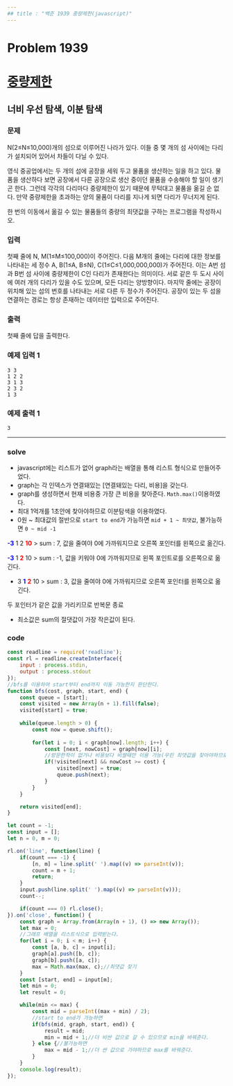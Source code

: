 ```yaml
---
## title : "백준 1939 중량제한(javascript)"
---
```


# Problem 1939

# [중량제한](https://www.acmicpc.net/problem/1939)

## 너비 우선 탐색, 이분 탐색

### 문제

N(2≤N≤10,000)개의 섬으로 이루어진 나라가 있다. 이들 중 몇 개의 섬 사이에는 다리가 설치되어 있어서 차들이 다닐 수 있다.

영식 중공업에서는 두 개의 섬에 공장을 세워 두고 물품을 생산하는 일을 하고 있다. 물품을 생산하다 보면 공장에서 다른 공장으로 생산 중이던 물품을 수송해야 할 일이 생기곤 한다. 그런데 각각의 다리마다 중량제한이 있기 때문에 무턱대고 물품을 옮길 순 없다. 만약 중량제한을 초과하는 양의 물품이 다리를 지나게 되면 다리가 무너지게 된다.

한 번의 이동에서 옮길 수 있는 물품들의 중량의 최댓값을 구하는 프로그램을 작성하시오.

### 입력

첫째 줄에 N, M(1≤M≤100,000)이 주어진다. 다음 M개의 줄에는 다리에 대한 정보를 나타내는 세 정수 A, B(1≤A, B≤N), C(1≤C≤1,000,000,000)가 주어진다. 이는 A번 섬과 B번 섬 사이에 중량제한이 C인 다리가 존재한다는 의미이다. 서로 같은 두 도시 사이에 여러 개의 다리가 있을 수도 있으며, 모든 다리는 양방향이다. 마지막 줄에는 공장이 위치해 있는 섬의 번호를 나타내는 서로 다른 두 정수가 주어진다. 공장이 있는 두 섬을 연결하는 경로는 항상 존재하는 데이터만 입력으로 주어진다.

### 출력

첫째 줄에 답을 출력한다.

### 예제 입력 1

```
3 3
1 2 2
3 1 3
2 3 2
1 3
```

### 예제 출력 1

```
3
```

---

### solve
- javascript에는 리스트가 없어 graph라는 배열을 통해 리스트 형식으로 만들어주었다.
- graph는 각 인덱스가 연결돼있는 [연결돼있는 다리, 비용]을 갖는다.
- graph를 생성하면서 현재 비용중 가장 큰 비용을 찾아준다. `Math.max()`이용하였다.
- 최대 1억개를 1초안에 찾아야하므로 이분탐색을 이용하였다.
- 0원 ~ 최대값의 절반으로 `start to end`가 가능하면 `mid + 1 ~ 최댓값`, 불가능하면 `0 ~ mid -1`


<span style="color:blue">**-3**</span> 1 2 <span style="color:red">**10**</span> > sum : 7, 값을 줄여야 0에 가까워지므로 오른쪽 포인터를 왼쪽으로 옮긴다.

<span style="color:blue">**-3**</span> 1 <span style="color:red">**2**</span> 10 > sum : -1, 값을 키워야 0에 가까워지므로 왼쪽 포인트로를 오른쪽으로 옮긴다.

- 3 <span style="color:blue">**1**</span> <span style="color:red">**2**</span> 10 > sum : 3, 값을 줄여야 0에 가까워지므로 오른쪽 포인터를 왼쪽으로 옮긴다.

두 포인터가 같은 값을 가리키므로 반복문 종료

- 최소값은 sum의 절댓값이 가장 작은값이 된다.

### code

```javascript
const readline = require('readline');
const rl = readline.createInterface({
    input : process.stdin,
    output : process.stdout
});
//bfs를 이용하여 start부터 end까지 이동 가능한지 판단한다.
function bfs(cost, graph, start, end) {
    const queue = [start];
    const visited = new Array(n + 1).fill(false);
    visited[start] = true;
    
    while(queue.length > 0) {
        const now = queue.shift();
        
        for(let i = 0; i < graph[now].length; i++) {
            const [next, nowCost] = graph[now][i];
            //방문한적이 없거나 비용보다 비쌀때만 이용 가능(우린 최댓값을 찾아야하므로 비싼경우만 찾는다)
            if(!visited[next] && nowCost >= cost) {
                visited[next] = true;
                queue.push(next);
            }
        }
    }

    return visited[end];
}

let count = -1;
const input = [];
let n = 0, m = 0;

rl.on('line', function(line) {
    if(count === -1) {
        [n, m] = line.split(' ').map((v) => parseInt(v));
        count = m + 1;
        return;
    }
    input.push(line.split(' ').map((v) => parseInt(v)));
    count--;

    if(count === 0) rl.close();
}).on('close', function() {
    const graph = Array.from(Array(n + 1), () => new Array());
    let max = 0;
    //그래프 배열을 리스트식으로 입력받는다.
    for(let i = 0; i < m; i++) {
        const [a, b, c] = input[i];
        graph[a].push([b, c]);
        graph[b].push([a, c]);
        max = Math.max(max, c);//최댓값 찾기
    }
    const [start, end] = input[m];
    let min = 0;
    let result = 0;

    while(min <= max) {
        const mid = parseInt((max + min) / 2);
        //start to end가 가능하면
        if(bfs(mid, graph, start, end)) {
            result = mid;
            min = mid + 1;//더 비싼 값으로 갈 수 있으므로 min을 바꿔준다.
        } else {//불가능하면
            max = mid - 1;//더 싼 값으로 가야하므로 max를 바꿔준다.
        }
    }
    console.log(result);
});
```
